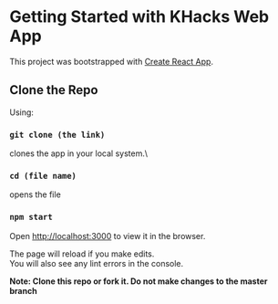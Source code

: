 # Getting Started with KHacks Web App

This project was bootstrapped with [Create React App](https://github.com/facebook/create-react-app).

## Clone the Repo

Using:

### `git clone (the link)`

clones the app in your local system.\

### `cd (file name)`

opens the file

### `npm start`
Open [http://localhost:3000](http://localhost:3000) to view it in the browser.

The page will reload if you make edits.\
You will also see any lint errors in the console.

**Note: Clone this repo or fork it. Do not make changes to the master branch**
